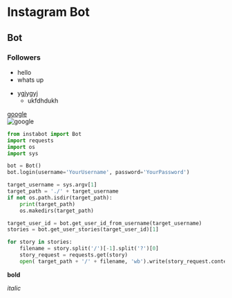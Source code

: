 # Instagram Bot
## Bot
### Followers

* hello
* whats up
- ygjygyj
    * ukfdhdukh

[google](http://google.com)
<br>
![google](https://www.google.com/images/branding/googlelogo/2x/googlelogo_color_272x92dp.png)

```python 
from instabot import Bot
import requests
import os
import sys

bot = Bot()
bot.login(username='YourUsername', password='YourPassword')

target_username = sys.argv[1]
target_path = './' + target_username
if not os.path.isdir(target_path):
    print(target_path)
    os.makedirs(target_path)

target_user_id = bot.get_user_id_from_username(target_username)
stories = bot.get_user_stories(target_user_id)[1]

for story in stories:
    filename = story.split('/')[-1].split('?')[0]
    story_request = requests.get(story)
    open( target_path + '/' + filename, 'wb').write(story_request.content)
```
**bold**

*italic*

